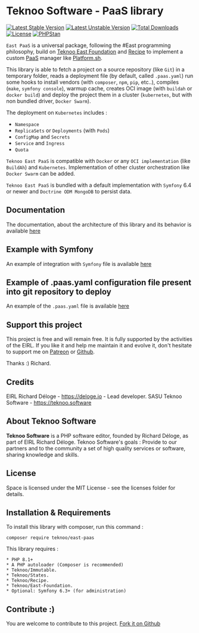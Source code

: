 Teknoo Software - PaaS library
==============================

[![Latest Stable Version](https://poser.pugx.org/teknoo/east-paas/v/stable)](https://packagist.org/packages/teknoo/east-paas)
[![Latest Unstable Version](https://poser.pugx.org/teknoo/east-paas/v/unstable)](https://packagist.org/packages/teknoo/east-paas)
[![Total Downloads](https://poser.pugx.org/teknoo/east-paas/downloads)](https://packagist.org/packages/teknoo/east-paas)
[![License](https://poser.pugx.org/teknoo/east-paas/license)](https://packagist.org/packages/teknoo/east-paas)
[![PHPStan](https://img.shields.io/badge/PHPStan-enabled-brightgreen.svg?style=flat)](https://github.com/phpstan/phpstan)

`East PaaS` is a universal package, following the #East programming philosophy, build on
[Teknoo East Foundation](https://github.com/TeknooSoftware/east-foundation) and
[Recipe](https://github.com/TeknooSoftware/recipe) to implement a custom
[PaaS](https://en.wikipedia.org/wiki/Platform_as_a_service) manager like [Platform.sh](https://platform.sh/).

This library is able to fetch a project on a source repository (like `Git`) in a temporary folder, reads a deployment
file (by default, called `.paas.yaml`) run some hooks to install vendors (with `composer`, `npm`, `pip`, etc..), 
compiles (`make`, `symfony console`), warmup cache, creates OCI image (with `buildah` or `docker build`) and deploy the
project them in a cluster (`kubernetes`, but with non bundled driver, `Docker Swarm`).

The deployment on `Kubernetes` includes :
- `Namespace`
- `ReplicaSets` or `Deployments` (with `Pods`)
- `ConfigMap` and `Secrets`
- `Service` and `Ingress`
- `Quota`

`Teknoo East PaaS` is compatible with `Docker` or any `OCI implementation` (like `BuildAh`) and `Kubernetes`.
Implementation of other cluster orchestration like `Docker Swarm` can be added.

`Teknoo East PaaS` is bundled with a default implementation with `Symfony` 6.4 or newer and `Doctrine ODM MongoDB` to
persist data.

Documentation
------------
The documentation, about the architecture of this library and its behavior is available [here](documentation/README.md)

Example with Symfony
--------------------
An example of integration with `Symfony` file is available [here](documentation/example.symfony.md)

Example of **.paas.yaml** configuration file present into git repository to deploy
---------------------------------------------------------------------------------
An example of the `.paas.yaml` file is available [here](documentation/example.paas.md)

Support this project
---------------------
This project is free and will remain free. It is fully supported by the activities of the EIRL.
If you like it and help me maintain it and evolve it, don't hesitate to support me on
[Patreon](https://patreon.com/teknoo_software) or [Github](https://github.com/sponsors/TeknooSoftware).

Thanks :) Richard.

Credits
-------
EIRL Richard Déloge - <https://deloge.io> - Lead developer.
SASU Teknoo Software - <https://teknoo.software>

About Teknoo Software
---------------------
**Teknoo Software** is a PHP software editor, founded by Richard Déloge, as part of EIRL Richard Déloge.
Teknoo Software's goals : Provide to our partners and to the community a set of high quality services or software,
sharing knowledge and skills.

License
-------
Space is licensed under the MIT License - see the licenses folder for details.

Installation & Requirements
---------------------------
To install this library with composer, run this command :

    composer require teknoo/east-paas

This library requires :

    * PHP 8.1+
    * A PHP autoloader (Composer is recommended)
    * Teknoo/Immutable.
    * Teknoo/States.
    * Teknoo/Recipe.
    * Teknoo/East-Foundation.
    * Optional: Symfony 6.3+ (for administration)

Contribute :)
-------------
You are welcome to contribute to this project. [Fork it on Github](CONTRIBUTING.md)
